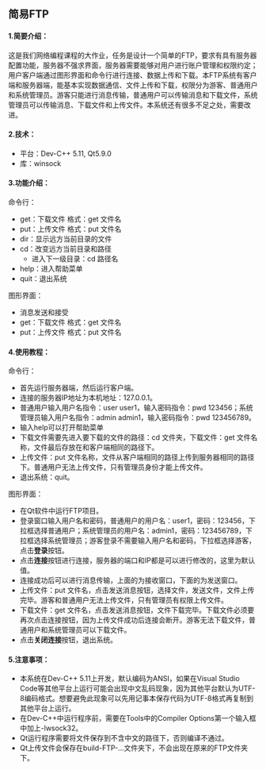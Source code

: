 ## 简易FTP

#### 1.简要介绍：

这是我们网络编程课程的大作业，任务是设计一个简单的FTP，要求有具有服务器配置功能，服务器不强求界面，服务器需要能够对用户进行账户管理和权限约定；用户客户端通过图形界面和命令行进行连接、数据上传和下载。本FTP系统有客户端和服务器端，能基本实现数据通信、文件上传和下载，权限分为游客、普通用户和系统管理员。游客只能进行消息传输，普通用户可以传输消息和下载文件，系统管理员可以传输消息、下载文件和上传文件。本系统还有很多不足之处，需要改进。



#### 2.技术：

- 平台：Dev-C++ 5.11, Qt5.9.0
- 库：winsock



#### 3.功能介绍：

命令行：

- get：下载文件	格式：get  文件名
- put：上传文件    格式：put  文件名
- dir：显示远方当前目录的文件
- cd：改变远方当前目录和路径
    - 进入下一级目录：cd  路径名
- help：进入帮助菜单
- quit：退出系统



图形界面：

- 消息发送和接受
- get：下载文件    格式：get 文件名
- put：上传文件    格式：put 文件名



#### 4.使用教程：

命令行：

- 首先运行服务器端，然后运行客户端。
- 连接的服务器IP地址为本机地址：127.0.0.1。
- 普通用户输入用户名指令：user user1，输入密码指令：pwd 123456；系统管理员输入用户名指令：admin admin1，输入密码指令：pwd 123456789。
- 输入help可以打开帮助菜单
- 下载文件需要先进入要下载的文件的路径：cd 文件夹，下载文件：get 文件名称，文件最后存放在和客户端相同的路径下。
- 上传文件：put 文件名称，文件从客户端相同的路径上传到服务器相同的路径下。普通用户无法上传文件，只有管理员身份才能上传文件。
- 退出系统：quit。



图形界面：

- 在Qt软件中运行FTP项目。
- 登录窗口输入用户名和密码，普通用户的用户名：user1，密码：123456，下拉框选择普通用户；系统管理员的用户名：admin1，密码：123456789，下拉框选择系统管理员；游客登录不需要输入用户名和密码，下拉框选择游客，点击**登录**按钮。
- 点击**连接**按钮进行连接，服务器的端口和IP都是可以进行修改的，这里为默认值。
- 连接成功后可以进行消息传输，上面的为接收窗口，下面的为发送窗口。
- 上传文件：put 文件名，点击发送消息按钮，选择文件，发送文件，文件上传完毕。游客和普通用户无法上传文件，只有管理员有权限上传文件。
- 下载文件：get 文件名，点击发送消息按钮，文件下载完毕。下载文件必须要再次点击连接按钮，因为上传文件成功后连接会断开。游客无法下载文件，普通用户和系统管理员可以下载文件。
- 点击**关闭连接**按钮，退出系统。



#### 5.注意事项：

- 本系统在Dev-C++ 5.11上开发，默认编码为ANSI，如果在Visual Studio Code等其他平台上运行可能会出现中文乱码现象，因为其他平台默认为UTF-8编码格式。想要避免此现象可以先用记事本保存代码为UTF-8格式再复制到其他平台上运行。
- 在Dev-C++中运行程序前，需要在Tools中的Compiler Options第一个输入框中加上-lwsock32。
- Qt运行程序需要将文件保存到不含中文的路径下，否则编译不通过。
- Qt上传文件会保存在build-FTP-...文件夹下，不会出现在原来的FTP文件夹下。
